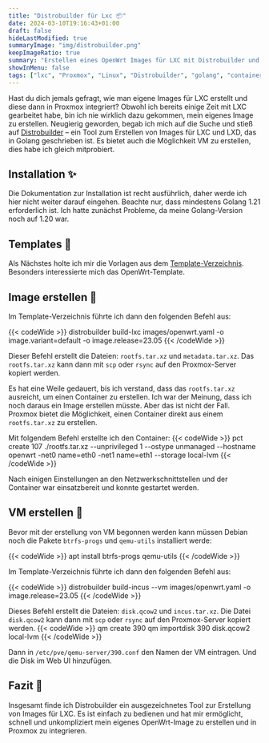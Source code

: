 ```yaml
---
title: "Distrobuilder für Lxc 📦"
date: 2024-03-10T19:16:43+01:00
draft: false
hideLastModified: true
summaryImage: "img/distrobuilder.png"
keepImageRatio: true
summary: "Erstellen eines OpenWrt Images für LXC mit Distrobuilder und einbinden in Proxmox."
showInMenu: false
tags: ["lxc", "Proxmox", "Linux", "Distrobuilder", "golang", "containers", "OpenWrt", "Virtualization"]
---
```


Hast du dich jemals gefragt, wie man eigene Images für LXC erstellt und diese dann in Proxmox integriert?
Obwohl ich bereits einige Zeit mit LXC gearbeitet habe, bin ich nie wirklich dazu gekommen, mein eigenes Image zu erstellen.
Neugierig geworden, begab ich mich auf die Suche und stieß auf [Distrobuilder](https://github.com/lxc/distrobuilder) – ein Tool zum Erstellen von Images für LXC und LXD, das in Golang geschrieben ist. Es bietet auch die Möglichkeit VM zu erstellen, dies habe ich gleich mitprobiert.


## Installation ✨
Die Dokumentation zur Installation ist recht ausführlich, daher werde ich hier nicht weiter darauf eingehen.
Beachte nur, dass mindestens Golang 1.21 erforderlich ist.
Ich hatte zunächst Probleme, da meine Golang-Version noch auf 1.20 war.


## Templates 🧩
Als Nächstes holte ich mir die Vorlagen aus dem [Template-Verzeichnis](https://github.com/lxc/lxc-ci).
Besonders interessierte mich das OpenWrt-Template.

## Image erstellen 🔨

Im Template-Verzeichnis führte ich dann den folgenden Befehl aus:

{{< codeWide >}}
distrobuilder build-lxc images/openwrt.yaml -o image.variant=default -o image.release=23.05 
{{< /codeWide >}}

Dieser Befehl erstellt die Dateien: `rootfs.tar.xz` und `metadata.tar.xz`. Das `rootfs.tar.xz` kann dann mit `scp` oder `rsync` auf den Proxmox-Server kopiert werden.

Es hat eine Weile gedauert, bis ich verstand, dass das `rootfs.tar.xz` ausreicht, um einen Container zu erstellen.
Ich war der Meinung, dass ich noch daraus ein Image erstellen müsste. Aber das ist nicht der Fall. 
Proxmox bietet die Möglichkeit, einen Container direkt aus einem `rootfs.tar.xz` zu erstellen.

Mit folgendem Befehl erstellte ich den Container:
{{< codeWide >}}
pct create 107 ./rootfs.tar.xz --unprivileged 1 --ostype unmanaged --hostname openwrt -net0 name=eth0 -net1 name=eth1 --storage local-lvm
{{< /codeWide >}}

Nach einigen Einstellungen an den Netzwerkschnittstellen und der Container war einsatzbereit und konnte gestartet werden.

## VM erstellen 🔨
Bevor mit der erstellung von VM begonnen werden kann müssen Debian noch die Pakete `btrfs-progs` und `qemu-utils` installiert werde:

{{< codeWide >}}
apt install btrfs-progs qemu-utils
{{< /codeWide >}}

Im Template-Verzeichnis führte ich dann den folgenden Befehl aus:

{{< codeWide >}}
distrobuilder build-incus --vm images/openwrt.yaml -o image.release=23.05
{{< /codeWide >}}

Dieses Befehl erstellt die Dateien: `disk.qcow2` und `incus.tar.xz`. Die Datei `disk.qcow2` kann dann mit `scp` oder `rsync` auf den Proxmox-Server kopiert werden.
{{< codeWide >}}
qm create 390
qm importdisk 390 disk.qcow2 local-lvm
{{< /codeWide >}}

Dann in `/etc/pve/qemu-server/390.conf` den Namen der VM eintragen. 
Und die Disk im Web UI hinzufügen.


## Fazit 🏁
Insgesamt finde ich Distrobuilder ein ausgezeichnetes Tool zur Erstellung von Images für LXC.
Es ist einfach zu bedienen und hat mir ermöglicht, schnell und unkompliziert mein eigenes OpenWrt-Image zu erstellen und in Proxmox zu integrieren.